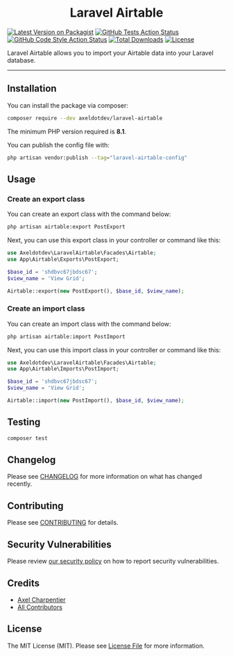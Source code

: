 <h1><center>Laravel Airtable</center></h1>

[![Latest Version on Packagist](https://img.shields.io/packagist/v/axeldotdev/laravel-airtable.svg?style=flat-square)](https://packagist.org/packages/axeldotdev/laravel-airtable)
[![GitHub Tests Action Status](https://img.shields.io/github/workflow/status/axeldotdev/laravel-airtable/run-tests?label=tests)](https://github.com/axeldotdev/laravel-airtable/actions?query=workflow%3Arun-tests+branch%3Amain)
[![GitHub Code Style Action Status](https://img.shields.io/github/workflow/status/axeldotdev/laravel-airtable/Check%20&%20fix%20styling?label=code%20style)](https://github.com/axeldotdev/laravel-airtable/actions?query=workflow%3A"Check+%26+fix+styling"+branch%3Amain)
[![Total Downloads](https://img.shields.io/packagist/dt/axeldotdev/laravel-airtable.svg?style=flat-square)](https://packagist.org/packages/axeldotdev/laravel-airtable)
[![License](https://img.shields.io/packagist/l/axeldotdev/laravel-airtable.svg?style=flat-square)](https://packagist.org/packages/axeldotdev/laravel-airtable)

Laravel Airtable allows you to import your Airtable data into your Laravel database.

------

## Installation

You can install the package via composer:

```bash
composer require --dev axeldotdev/laravel-airtable
```

The minimum PHP version required is **8.1**.

You can publish the config file with:

```bash
php artisan vendor:publish --tag="laravel-airtable-config"
```

## Usage

### Create an export class

You can create an export class with the command below:

```bash
php artisan airtable:export PostExport
```

Next, you can use this export class in your controller or command like this:

```php
use Axeldotdev\LaravelAirtable\Facades\Airtable;
use App\Airtable\Exports\PostExport;

$base_id = 'shdbvc67jbdsc67';
$view_name = 'View Grid';

Airtable::export(new PostExport(), $base_id, $view_name);
```

### Create an import class

You can create an import class with the command below:

```bash
php artisan airtable:import PostImport
```

Next, you can use this import class in your controller or command like this:

```php
use Axeldotdev\LaravelAirtable\Facades\Airtable;
use App\Airtable\Imports\PostImport;

$base_id = 'shdbvc67jbdsc67';
$view_name = 'View Grid';

Airtable::import(new PostImport(), $base_id, $view_name);
```

## Testing

```bash
composer test
```

## Changelog

Please see [CHANGELOG](CHANGELOG.md) for more information on what has changed recently.

## Contributing

Please see [CONTRIBUTING](.github/CONTRIBUTING.md) for details.

## Security Vulnerabilities

Please review [our security policy](../../security/policy) on how to report security vulnerabilities.

## Credits

- [Axel Charpentier](https://github.com/axeldotdev)
- [All Contributors](../../contributors)

## License

The MIT License (MIT). Please see [License File](LICENSE.md) for more information.
